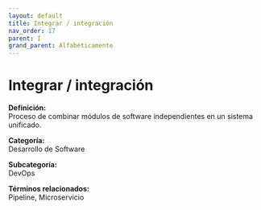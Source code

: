 ```yaml
---
layout: default
title: Integrar / integración
nav_order: 17
parent: I
grand_parent: Alfabéticamente
---
```


# Integrar / integración

**Definición:**  
Proceso de combinar módulos de software independientes en un sistema unificado.

**Categoría:**  
Desarrollo de Software  

**Subcategoría:**  
DevOps

**Términos relacionados:**  
Pipeline, Microservicio
